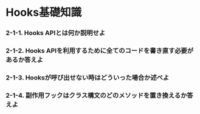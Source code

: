 # Hooks基礎知識

### 2-1-1. Hooks APIとは何か説明せよ

### 2-1-2. Hooks APIを利用するために全てのコードを書き直す必要があるか答えよ

### 2-1-3. Hooksが呼び出せない時はどういった場合か述べよ

### 2-1-4. 副作用フックはクラス構文のどのメソッドを置き換えるか答えよ

